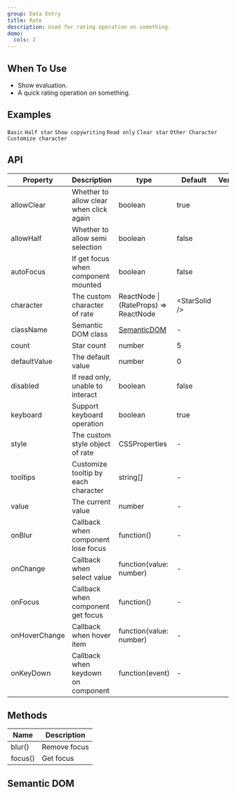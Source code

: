 ```yaml
---
group: Data Entry
title: Rate
description: Used for rating operation on something.
demo:
  cols: 2
---
```


## When To Use

- Show evaluation.
- A quick rating operation on something.

## Examples

<!-- prettier-ignore -->
<code src="./demo/basic.tsx">Basic</code>
<code src="./demo/half.tsx">Half star</code>
<code src="./demo/text.tsx">Show copywriting</code>
<code src="./demo/disabled.tsx">Read only</code>
<code src="./demo/clear.tsx">Clear star</code>
<code src="./demo/character.tsx">Other Character</code>
<code src="./demo/character-function.tsx">Customize character</code>

## API

| Property | Description | type | Default | Version |
| --- | --- | --- | --- | --- |
| allowClear | Whether to allow clear when click again | boolean | true |  |
| allowHalf | Whether to allow semi selection | boolean | false |  |
| autoFocus | If get focus when component mounted | boolean | false |  |
| character | The custom character of rate | ReactNode \| (RateProps) => ReactNode | &lt;StarSolid /> |  |
| className | Semantic DOM class | [SemanticDOM](#semantic-dom) | - |  |
| count | Star count | number | 5 |  |
| defaultValue | The default value | number | 0 |  |
| disabled | If read only, unable to interact | boolean | false |  |
| keyboard | Support keyboard operation | boolean | true |  |
| style | The custom style object of rate | CSSProperties | - |  |
| tooltips | Customize tooltip by each character | string\[] | - |  |
| value | The current value | number | - |  |
| onBlur | Callback when component lose focus | function() | - |  |
| onChange | Callback when select value | function(value: number) | - |  |
| onFocus | Callback when component get focus | function() | - |  |
| onHoverChange | Callback when hover item | function(value: number) | - |  |
| onKeyDown | Callback when keydown on component | function(event) | - |  |

## Methods

| Name    | Description  |
| ------- | ------------ |
| blur()  | Remove focus |
| focus() | Get focus    |

## Semantic DOM

<code src="./demo/_semantic.tsx" simplify></code>
